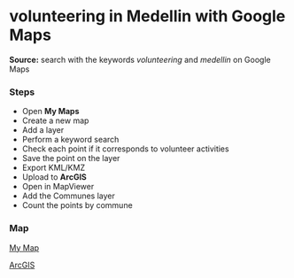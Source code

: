 # volunteering in Medellin with Google Maps

**Source:** search with the keywords _volunteering_ and _medellin_ on Google Maps

### Steps ###

* Open **My Maps**
* Create a new map
* Add a layer
* Perform a keyword search
* Check each point if it corresponds to volunteer activities
* Save the point on the layer
* Export KML/KMZ
* Upload to **ArcGIS**
* Open in MapViewer
* Add the Communes layer
* Count the points by commune

### Map ###

[My Map](https://www.google.com/maps/d/u/1/edit?mid=1jzDQgAmxhTzWrctWUPthKutFtX8c-Bg&usp=sharing)

[ArcGIS](https://arcg.is/eG0Hb1)
